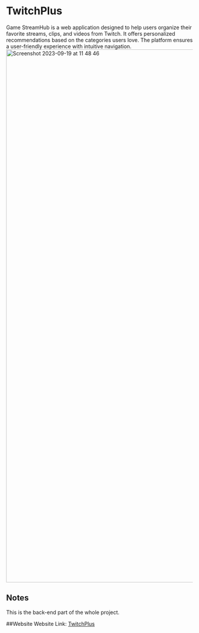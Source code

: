 ﻿# TwitchPlus
Game StreamHub is a web application designed to help users organize their favorite streams, clips, and videos from Twitch. It offers personalized recommendations based on the categories users love. The platform ensures a user-friendly experience with intuitive navigation.
<img width="1436" alt="Screenshot 2023-09-19 at 11 48 46" src="https://github.com/saoren190/TwitchPlus/blob/main/screenshot.png">

## Notes
This is the back-end part of the whole project.

##Website
Website Link: [TwitchPlus](https://yd46mne2mt.us-east-2.awsapprunner.com/)

